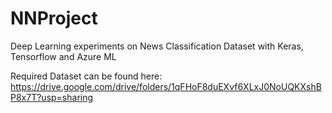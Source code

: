 # NNProject
Deep Learning experiments on News Classification Dataset with Keras, Tensorflow and Azure ML

Required Dataset can be found here: https://drive.google.com/drive/folders/1qFHoF8duEXvf6XLxJ0NoUQKXshBP8x7T?usp=sharing
